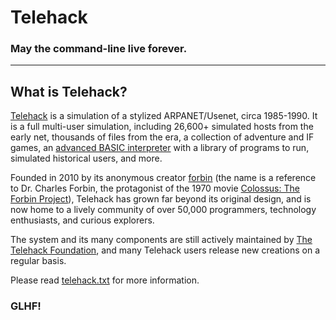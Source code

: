 # **Telehack**

### May the command-line live forever.

<hr>

## What is Telehack?

[Telehack](https://telehack.com/) is a simulation of a stylized ARPANET/Usenet, circa 1985-1990.  It is a full multi-user simulation, including 26,600+ simulated hosts from the early net, thousands of files from the era, a collection of adventure and IF games, an [advanced BASIC interpreter](basic.md) with a library of programs to run, simulated historical users, and more.

Founded in 2010 by its anonymous creator [forbin](https://github.com/telehack/) (the name is a reference to Dr. Charles Forbin, the protagonist of the 1970 movie [Colossus: The Forbin Project](https://en.wikipedia.org/wiki/Colossus:_The_Forbin_Project)), Telehack has grown far beyond its original design, and is now home to a lively community of over 50,000 programmers, technology enthusiasts, and curious explorers.

The system and its many components are still actively maintained by [The Telehack Foundation](https://github.com/orgs/telehack-foundation/people/), and many Telehack users release new creations on a regular basis.

Please read [telehack.txt](https://telehack.com/telehack.html) for more information.

### GLHF!
